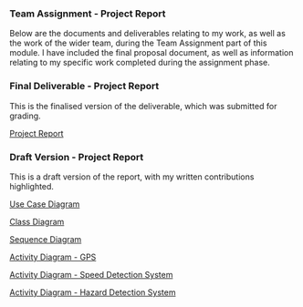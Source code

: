 ### Team Assignment - Project Report

Below are the documents and deliverables relating to my work, as well as the work of the wider team, during the Team Assignment part of this module.
I have included the final proposal document, as well as information relating to my specific work completed during the assignment phase.


### Final Deliverable - Project Report

This is the finalised version of the deliverable, which was submitted for grading.

[Project Report](/pdf/sepm_project_report.pdf)


### Draft Version - Project Report

This is a draft version of the report, with my written contributions highlighted.

[Use Case Diagram](/pdf/use_case.pdf)

[Class Diagram](/pdf/class_diagram.pdf)

[Sequence Diagram](/pdf/sequence_diagram.pdf)

[Activity Diagram - GPS](/pdf/gps_activity.pdf)

[Activity Diagram - Speed Detection System](/pdf/speed_activity.pdf)

[Activity Diagram - Hazard Detection System](/pdf/hazard_activity.pdf)
